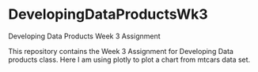 # DevelopingDataProductsWk3
Developing Data Products Week 3 Assignment


This repository contains the Week 3 Assignment for Developing Data products class. Here I am using plotly to plot a chart from mtcars data set.
